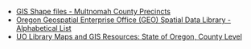 * [GIS Shape files - Multnomah County Precincts](http://web.multco.us/sites/default/files/elections/documents/multcoprecincts2013.zip)
* [Oregon Geospatial Enterprise Office (GEO) Spatial Data Library - Alphabetical List](http://www.oregon.gov/DAS/CIO/GEO/pages/alphalist.aspx)
* [UO Library Maps and GIS Resources: State of Oregon, County Level](http://library.uoregon.edu/map/or/gis_or_county.htm)
